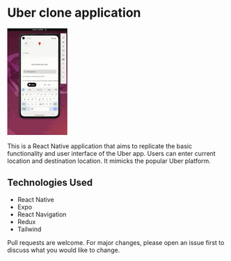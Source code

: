 # Uber clone application

![](https://github.com/abu-git/uber-clone/blob/main/assets/gif/uber-clone-demo.gif)

This is a React Native application that aims to replicate the basic functionality and user interface of the Uber app. Users can enter current location and destination location. It mimicks the popular Uber platform.

## Technologies Used
+ React Native
+ Expo
+ React Navigation
+ Redux
+ Tailwind

Pull requests are welcome. For major changes, please open an issue first to discuss what you would like to change.
